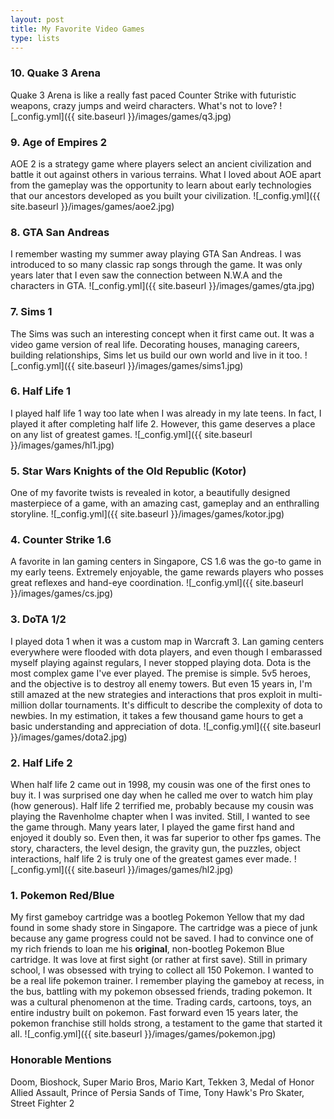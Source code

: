 ```yaml
---
layout: post
title: My Favorite Video Games
type: lists
---
```


### 10. Quake 3 Arena
Quake 3 Arena is like a really fast paced Counter Strike with futuristic weapons, crazy jumps and weird characters. What's not to love?
![_config.yml]({{ site.baseurl }}/images/games/q3.jpg)

### 9. Age of Empires 2
AOE 2 is a strategy game where players select an ancient civilization and battle it out against others in various terrains. What I loved about AOE apart from the gameplay was the opportunity to learn about early technologies that our ancestors developed as you built your civilization.
![_config.yml]({{ site.baseurl }}/images/games/aoe2.jpg)

### 8. GTA San Andreas
I remember wasting my summer away playing GTA San Andreas. I was introduced to so many classic rap songs through the game. It was only years later that I even saw the connection between N.W.A and the characters in GTA.
![_config.yml]({{ site.baseurl }}/images/games/gta.jpg)

### 7. Sims 1
The Sims was such an interesting concept when it first came out. It was a video game version of real life. Decorating houses, managing careers, building relationships, Sims let us build our own world and live in it too.
![_config.yml]({{ site.baseurl }}/images/games/sims1.jpg)

### 6. Half Life 1
I played half life 1 way too late when I was already in my late teens. In fact, I played it after completing half life 2. However, this game deserves a place on any list of greatest games.
![_config.yml]({{ site.baseurl }}/images/games/hl1.jpg)

### 5. Star Wars Knights of the Old Republic (Kotor)
One of my favorite twists is revealed in kotor, a beautifully designed masterpiece of a game, with an amazing cast, gameplay and an enthralling storyline.
![_config.yml]({{ site.baseurl }}/images/games/kotor.jpg)

### 4. Counter Strike 1.6
A favorite in lan gaming centers in Singapore, CS 1.6 was the go-to game in my early teens. Extremely enjoyable, the game rewards players who posses great reflexes and hand-eye coordination.
![_config.yml]({{ site.baseurl }}/images/games/cs.jpg)

### 3. DoTA 1/2
I played dota 1 when it was a custom map in Warcraft 3. Lan gaming centers everywhere were flooded with dota players, and even though I embarassed myself playing against regulars, I never stopped playing dota. Dota is the most complex game I've ever played. The premise is simple. 5v5 heroes, and the objective is to destroy all enemy towers. But even 15 years in, I'm still amazed at the new strategies and interactions that pros exploit in multi-million dollar tournaments. It's difficult to describe the complexity of dota to newbies. In my estimation, it takes a few thousand game hours to get a basic understanding and appreciation of dota.
![_config.yml]({{ site.baseurl }}/images/games/dota2.jpg)

### 2. Half Life 2
When half life 2 came out in 1998, my cousin was one of the first ones to buy it. I was surprised one day when he called me over to watch him play (how generous). Half life 2 terrified me, probably because my cousin was playing the Ravenholme chapter when I was invited. Still, I wanted to see the game through. Many years later, I played the game first hand and enjoyed it doubly so. Even then, it was far superior to other fps games. The story, characters, the level design, the gravity gun, the puzzles, object interactions, half life 2 is truly one of the greatest games ever made.
![_config.yml]({{ site.baseurl }}/images/games/hl2.jpg)

### 1. Pokemon Red/Blue
My first gameboy cartridge was a bootleg Pokemon Yellow that my dad found in some shady store in Singapore. The cartridge was a piece of junk because any game progress could not be saved. I had to convince one of my rich friends to loan me his **original**, non-bootleg Pokemon Blue cartridge. It was love at first sight (or rather at first save). Still in primary school, I was obsessed with trying to collect all 150 Pokemon. I wanted to be a real life pokemon trainer. I remember playing the gameboy at recess, in the bus, battling with my pokemon obsessed friends, trading pokemon. It was a cultural phenomenon at the time. Trading cards, cartoons, toys, an entire industry built on pokemon. Fast forward even 15 years later, the pokemon franchise still holds strong, a testament to the game that started it all.
![_config.yml]({{ site.baseurl }}/images/games/pokemon.jpg)

### Honorable Mentions
Doom, Bioshock, Super Mario Bros, Mario Kart, Tekken 3, Medal of Honor Allied Assault, Prince of Persia Sands of Time, Tony Hawk's Pro Skater, Street Fighter 2